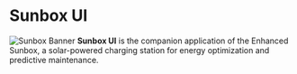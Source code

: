 # Sunbox UI
![Sunbox Banner](https://github.com/user-attachments/assets/9079132b-0771-4d6f-a3b9-c2e74079d6d7)
**Sunbox UI** is the companion application of the Enhanced Sunbox, a solar-powered charging station for energy optimization and predictive maintenance.

